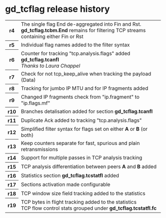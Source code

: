 <h1>gd_tcflag release history</h1>
<table>
<body>
<tr>
<th>r4</th><td>The single flag End de-aggregated into Fin and Rst.
  <br><b>gd_tcflag.tcbm.End</b> remains for filtering TCP streams containing either Fin or Rst</td></tr>
<th>r5</th><td>Individual flag names added to the filter syntax</td></tr>
  <th>r6</th><td>Counter for tracking "tcp.analysis.flags" added <b>gd_tcflag.tcanfl</b>
  <br><i>Thanks to Laura Chappel</i></td></tr>
<th>r7</th><td>Check for not tcp_keep_alive when tracking the payload (Data)</td></tr>
<th>r8</th><td>Tracking for jumbo IP MTU and for IP fragments added</td></tr>
<th>r9</th><td>Changed IP fragments check from "ip.fragment" to "ip.flags.mf"</td></tr>
<th>r10</th><td>Branches detalisation added for section <b>gd_tcflag.tcanfl</b></td></tr>
<th>r11</th><td>Duplicate Ack added to tracking "tcp.analysis.flags"</td></tr>
<th>r12</th><td>Simplified filter syntax for flags set on either <b>A</b> or <b>B</b> (or both)</td></tr>
<th>r13</th><td>Keep counters separate for fast, spurious and plain retransmissions</td></tr>
<th>r14</th><td>Support for multiple passes in TCP analysis tracking</td></tr>
<th>r15</th><td>TCP analysis differentiation between peers <b>A</b> and <b>B</b> added</td></tr>
<th>r16</th><td>Statistics section <b>gd_tcflag.tcstatfl</b> added</td></tr>
<tr><th>r17</th><td>Sections activation made configurable</td></tr>
<tr><th>r18</th><td>TCP window size field tracking added to the statistics</td></tr>
<tr><th>r19</th><td>TCP bytes in flight tracking added to the statistics
  <br>TCP flow control stats grouped under <b>gd_tcflag.tcstatfl.fc</b></td></tr>
</tbody>
</table>
